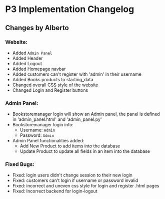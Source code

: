 # P3 Implementation Changelog

## **Changes by Alberto**
### Website:
- Added `Admin Panel`
- Added Header
- Added Logout
- Added Homepage navbar
- Added customers can't register with 'admin' in their username
- Added Books products to starting_data
- Changed overall CSS style of the website
- Changed Login and Register buttons

### Admin Panel:
- Bookstoremanager login will show an Admin panel, the panel is defined in 'admin_panel.html' and 'admin_panel.py'
- Bookstoremanager login info: 
  - Username: `Admin`
  - Password: `Admin`
- Admin Panel functionalities added:
  - Add New Product to add items into the database
  - Update Product to update all fields in an item into the database

### Fixed Bugs:
- Fixed: login users didn't change session to their new login
- Fixed: customers can't login if username or password invalid
- Fixed: incorrect and uneven css style for login and register .html pages
- Fixed: Incorrect backend for login-logout

